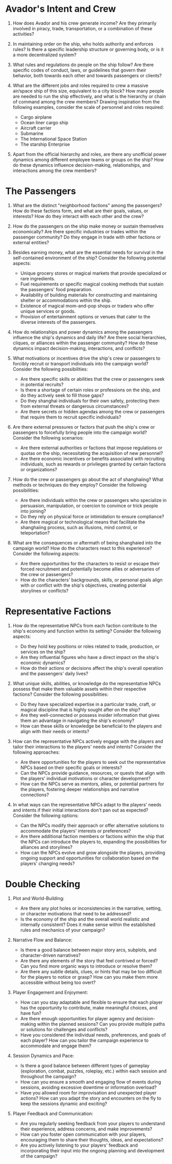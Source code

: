 # Avador's Intent and Crew

1. How does Avador and his crew generate income? Are they primarily involved in piracy, trade, transportation, or a combination of these activities?

2. In maintaining order on the ship, who holds authority and enforces rules? Is there a specific leadership structure or governing body, or is it a more decentralized system?

3. What rules and regulations do people on the ship follow? Are there specific codes of conduct, laws, or guidelines that govern their behavior, both towards each other and towards passengers or clients?

4. What are the different jobs and roles required to crew a massive air/space ship of this size, equivalent to a city block? How many people are needed to run the ship effectively, and what is the hierarchy or chain of command among the crew members? Drawing inspiration from the following examples, consider the scale of personnel and roles required:
   - Cargo airplane
   - Ocean liner cargo ship
   - Aircraft carrier
   - Submarine
   - The International Space Station
   - The starship Enterprise

5. Apart from the official hierarchy and roles, are there any unofficial power dynamics among different employee teams or groups on the ship? How do these dynamics influence decision-making, relationships, and interactions among the crew members?

# The Passengers

1. What are the distinct "neighborhood factions" among the passengers? How do these factions form, and what are their goals, values, or interests? How do they interact with each other and the crew?

2. How do the passengers on the ship make money or sustain themselves economically? Are there specific industries or trades within the passenger community? Do they engage in trade with other factions or external entities?

3. Besides earning money, what are the essential needs for survival in the self-contained environment of the ship? Consider the following potential aspects:
   - Unique grocery stores or magical markets that provide specialized or rare ingredients.
   - Fuel requirements or specific magical cooking methods that sustain the passengers' food preparation.
   - Availability of building materials for constructing and maintaining shelter or accommodations within the ship.
   - Existence of magical mom-and-pop shops or traders who offer unique services or goods.
   - Provision of entertainment options or venues that cater to the diverse interests of the passengers.

4. How do relationships and power dynamics among the passengers influence the ship's dynamics and daily life? Are there social hierarchies, cliques, or alliances within the passenger community? How do these dynamics impact decision-making, interactions, and conflicts?

5. What motivations or incentives drive the ship's crew or passengers to forcibly recruit or transport individuals into the campaign world? Consider the following possibilities:
   - Are there specific skills or abilities that the crew or passengers seek in potential recruits?
   - Is there a shortage of certain roles or professions on the ship, and do they actively seek to fill those gaps?
   - Do they shanghai individuals for their own safety, protecting them from external threats or dangerous circumstances?
   - Are there secrets or hidden agendas among the crew or passengers that require them to recruit specific individuals?

6. Are there external pressures or factors that push the ship's crew or passengers to forcefully bring people into the campaign world? Consider the following scenarios:
   - Are there external authorities or factions that impose regulations or quotas on the ship, necessitating the acquisition of new personnel?
   - Are there economic incentives or benefits associated with recruiting individuals, such as rewards or privileges granted by certain factions or organizations?

7. How do the crew or passengers go about the act of shanghaiing? What methods or techniques do they employ? Consider the following possibilities:
   - Are there individuals within the crew or passengers who specialize in persuasion, manipulation, or coercion to convince or trick people into joining?
   - Do they rely on physical force or intimidation to ensure compliance?
   - Are there magical or technological means that facilitate the shanghaiing process, such as illusions, mind control, or teleportation?

8. What are the consequences or aftermath of being shanghaied into the campaign world? How do the characters react to this experience? Consider the following aspects:
   - Are there opportunities for the characters to resist or escape their forced recruitment and potentially become allies or adversaries of the crew or passengers?
   - How do the characters' backgrounds, skills, or personal goals align with or conflict with the ship's objectives, creating potential storylines or conflicts?

# Representative Factions

1. How do the representative NPCs from each faction contribute to the ship's economy and function within its setting? Consider the following aspects:
   - Do they hold key positions or roles related to trade, production, or services on the ship?
   - Are they influential figures who have a direct impact on the ship's economic dynamics?
   - How do their actions or decisions affect the ship's overall operation and the passengers' daily lives?

2. What unique skills, abilities, or knowledge do the representative NPCs possess that make them valuable assets within their respective factions? Consider the following possibilities:
   - Do they have specialized expertise in a particular trade, craft, or magical discipline that is highly sought after on the ship?
   - Are they well-connected or possess insider information that gives them an advantage in navigating the ship's economy?
   - How can these skills or knowledge be beneficial to the players and align with their needs or intents?

3. How can the representative NPCs actively engage with the players and tailor their interactions to the players' needs and intents? Consider the following approaches:
   - Are there opportunities for the players to seek out the representative NPCs based on their specific goals or interests?
   - Can the NPCs provide guidance, resources, or quests that align with the players' individual motivations or character development?
   - How can the NPCs serve as mentors, allies, or potential partners for the players, fostering deeper relationships and narrative connections?

4. In what ways can the representative NPCs adapt to the players' needs and intents if their initial interactions don't pan out as expected? Consider the following options:
   - Can the NPCs modify their approach or offer alternative solutions to accommodate the players' interests or preferences?
   - Are there additional faction members or factions within the ship that the NPCs can introduce the players to, expanding the possibilities for alliances and storylines?
   - How can the NPCs evolve and grow alongside the players, providing ongoing support and opportunities for collaboration based on the players' changing needs?

# Double Checking

1. Plot and World-Building:
   - Are there any plot holes or inconsistencies in the narrative, setting, or character motivations that need to be addressed?
   - Is the economy of the ship and the overall world realistic and internally consistent? Does it make sense within the established rules and mechanics of your campaign?

2. Narrative Flow and Balance:
   - Is there a good balance between major story arcs, subplots, and character-driven narratives?
   - Are there any elements of the story that feel contrived or forced? Can you find more organic ways to introduce or resolve them?
   - Are there any subtle details, clues, or hints that may be too difficult for the players to notice or grasp? How can you make them more accessible without being too overt?

3. Player Engagement and Enjoyment:
   - How can you stay adaptable and flexible to ensure that each player has the opportunity to contribute, make meaningful choices, and have fun?
   - Are there enough opportunities for player agency and decision-making within the planned sessions? Can you provide multiple paths or solutions for challenges and conflicts?
   - Have you considered the individual needs, preferences, and goals of each player? How can you tailor the campaign experience to accommodate and engage them?

4. Session Dynamics and Pace:
   - Is there a good balance between different types of gameplay (exploration, combat, puzzles, roleplay, etc.) within each session and throughout the campaign?
   - How can you ensure a smooth and engaging flow of events during sessions, avoiding excessive downtime or information overload?
   - Have you allowed room for improvisation and unexpected player actions? How can you adapt the story and encounters on the fly to keep the sessions dynamic and exciting?

5. Player Feedback and Communication:
   - Are you regularly seeking feedback from your players to understand their experience, address concerns, and make improvements?
   - How can you foster open communication with your players, encouraging them to share their thoughts, ideas, and expectations?
   - Are you actively listening to your players' feedback and incorporating their input into the ongoing planning and development of the campaign?